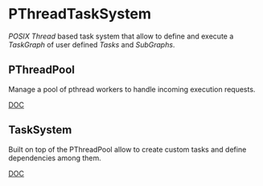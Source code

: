 # PThreadTaskSystem
*POSIX Thread* based task system that allow to define and execute a *TaskGraph* of user defined *Tasks* and *SubGraphs*.

## PThreadPool
Manage a pool of pthread workers to handle incoming execution requests.

[DOC](../master/DOC/PThreadPoolDOC.md)

## TaskSystem
Built on top of the PThreadPool allow to create custom tasks and define dependencies among them.

[DOC](../master/DOC/TaskSystemDOC.md)